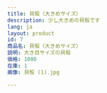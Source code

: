 ```yaml
---
title: 貝殻（大きめサイズ）
description: 少し大きめの貝殻です
lang: ja
layout: product
id: 7
商品名: 貝殻（大きめサイズ）
説明: 大き目サイズの貝殻
価格: 1000
在庫: 1
画像: 貝殻 (1).jpg

---
```


